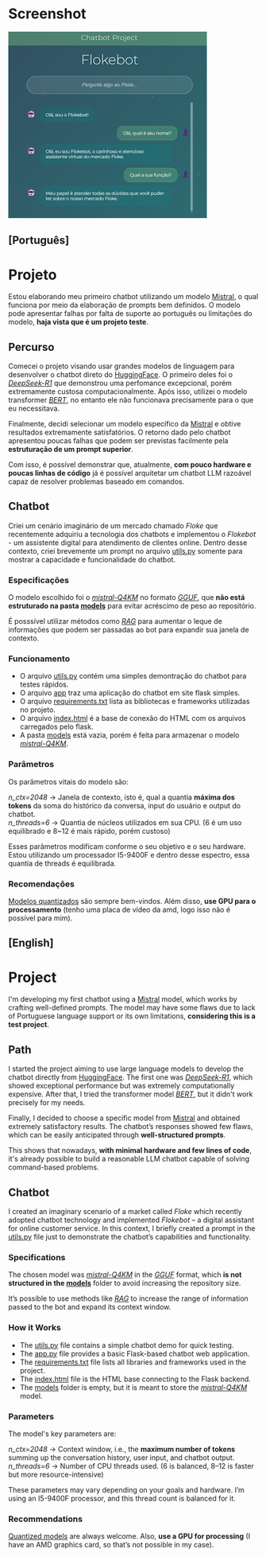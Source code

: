 # Screenshot
![Image](chatbottestproject.png)

## [Português]

# Projeto
Estou elaborando meu primeiro chatbot utilizando um modelo [Mistral](https://mistral.ai/models), o qual funciona por meio da elaboração de prompts bem definidos. O modelo pode apresentar falhas por falta de suporte ao português ou limitações do modelo, **haja vista que é um projeto teste**.

## Percurso
Comecei o projeto visando usar grandes modelos de linguagem para desenvolver o chatbot direto do [HuggingFace](https://huggingface.co/). O primeiro deles foi o *[DeepSeek-R1](https://huggingface.co/deepseek-ai/DeepSeek-R1)* que demonstrou uma perfomance excepcional, porém extremamente custosa computacionalmente. Após isso, utilizei o modelo transformer *[BERT](https://huggingface.co/neuralmind/bert-base-portuguese-cased)*, no entanto ele não funcionava precisamente para o que eu necessitava.

Finalmente, decidi selecionar um modelo específico da [Mistral](https://mistral.ai/models) e obtive resultados extremamente satisfatórios. O retorno dado pelo chatbot apresentou poucas falhas que podem ser previstas facilmente pela **estruturação de um prompt superior**.

Com isso, é possível demonstrar que, atualmente, **com pouco hardware e poucas linhas de código** já é possível arquitetar um chatbot LLM razoável capaz de resolver problemas baseado em comandos.

## Chatbot
Criei um cenário imaginário de um mercado chamado *Floke* que recentemente adquiriu a tecnologia dos chatbots e implementou o *Flokebot* - um assistente digital para atendimento de clientes online. Dentro desse contexto, criei brevemente um prompt no arquivo [utils.py](utils.py) somente para mostrar a capacidade e funcionalidade do chatbot.

### Especificações
O modelo escolhido foi o *[mistral-Q4KM](https://huggingface.co/TheBloke/Mistral-7B-Instruct-v0.2-GGUF/tree/main)* no formato *[GGUF](https://github.com/ggml-org/ggml/blob/master/docs/gguf.md)*, que **não está estruturado na pasta [models](models/)** para evitar acréscimo de peso ao repositório.

É posssível utilizar métodos como *[RAG](https://github.com/NirDiamant/RAG_Techniques)* para aumentar o leque de informações que podem ser passadas ao bot para expandir sua janela de contexto.

### Funcionamento
- O arquivo [utils.py](utils.py) contém uma simples demontração do chatbot para testes rápidos.
- O arquivo [app](app.py) traz uma aplicação do chatbot em site flask simples.
- O arquivo [requirements.txt](requirements.txt) lista as bibliotecas e frameworks utilizadas no projeto.
- O arquivo [index.html](templates/index.html) é a base de conexão do HTML com os arquivos carregados pelo flask.
- A pasta [models](models/) está vazia, porém é feita para armazenar o modelo *[mistral-Q4KM](https://huggingface.co/TheBloke/Mistral-7B-Instruct-v0.2-GGUF/tree/main)*.

### Parâmetros
Os parâmetros vitais do modelo são:

  *n_ctx=2048* → Janela de contexto, isto é, qual a quantia **máxima dos tokens** da soma do histórico da conversa, input do usuário e output do chatbot.  
  *n_threads=6* → Quantia de núcleos utilizados em sua CPU. (6 é um uso equilibrado e 8~12 é mais rápido, porém custoso)

Esses parâmetros modificam conforme o seu objetivo e o seu hardware. Estou utilizando um processador I5-9400F e dentro desse espectro, essa quantia de threads é equilibrada.

### Recomendações
[Modelos quantizados](https://github.com/Efficient-ML/Awesome-Model-Quantization) são sempre bem-vindos. Além disso, **use GPU para o processamento** (tenho uma placa de vídeo da amd, logo isso não é possível para mim).

## [English]

# Project
I'm developing my first chatbot using a [Mistral](https://mistral.ai/models) model, which works by crafting well-defined prompts. The model may have some flaws due to lack of Portuguese language support or its own limitations, **considering this is a test project**.

## Path
I started the project aiming to use large language models to develop the chatbot directly from [HuggingFace](https://huggingface.co/). The first one was *[DeepSeek-R1](https://huggingface.co/deepseek-ai/DeepSeek-R1)*, which showed exceptional performance but was extremely computationally expensive. After that, I tried the transformer model *[BERT](https://huggingface.co/neuralmind/bert-base-portuguese-cased)*, but it didn't work precisely for my needs.

Finally, I decided to choose a specific model from [Mistral](https://mistral.ai/models) and obtained extremely satisfactory results. The chatbot’s responses showed few flaws, which can be easily anticipated through **well-structured prompts**.

This shows that nowadays, **with minimal hardware and few lines of code**, it's already possible to build a reasonable LLM chatbot capable of solving command-based problems.

## Chatbot
I created an imaginary scenario of a market called *Floke* which recently adopted chatbot technology and implemented *Flokebot* – a digital assistant for online customer service. In this context, I briefly created a prompt in the [utils.py](utils.py) file just to demonstrate the chatbot’s capabilities and functionality.

### Specifications
The chosen model was *[mistral-Q4KM](https://huggingface.co/TheBloke/Mistral-7B-Instruct-v0.2-GGUF/tree/main)* in the *[GGUF](https://github.com/ggml-org/ggml/blob/master/docs/gguf.md)* format, which **is not structured in the [models](models/)** folder to avoid increasing the repository size.

It’s possible to use methods like *[RAG](https://github.com/NirDiamant/RAG_Techniques)* to increase the range of information passed to the bot and expand its context window.

### How it Works
- The [utils.py](utils.py) file contains a simple chatbot demo for quick testing.
- The [app.py](app.py) file provides a basic Flask-based chatbot web application.
- The [requirements.txt](requirements.txt) file lists all libraries and frameworks used in the project.
- The [index.html](templates/index.html) file is the HTML base connecting to the Flask backend.
- The [models](models/) folder is empty, but it is meant to store the *[mistral-Q4KM](https://huggingface.co/TheBloke/Mistral-7B-Instruct-v0.2-GGUF/tree/main)* model.

### Parameters
The model's key parameters are:

  *n_ctx=2048* → Context window, i.e., the **maximum number of tokens** summing up the conversation history, user input, and chatbot output.  
  *n_threads=6* → Number of CPU threads used. (6 is balanced, 8–12 is faster but more resource-intensive)

These parameters may vary depending on your goals and hardware. I’m using an I5-9400F processor, and this thread count is balanced for it.

### Recommendations
[Quantized models](https://github.com/Efficient-ML/Awesome-Model-Quantization) are always welcome. Also, **use a GPU for processing** (I have an AMD graphics card, so that’s not possible in my case).
